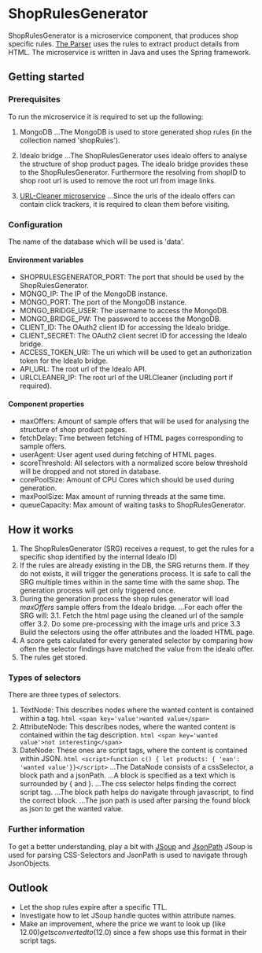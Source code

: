 # ShopRulesGenerator
ShopRulesGenerator is a microservice component, that produces shop specific rules. 
[The Parser](https://github.com/HPI-BP2017N2/Parser) uses the rules to extract product details from HTML. 
The microservice is written in Java and uses the Spring framework.


## Getting started
### Prerequisites

To run the microservice it is required to set up the following:

1. MongoDB
...The MongoDB is used to store generated shop rules (in the collection named 'shopRules').

2. Idealo bridge
...The ShopRulesGenerator uses idealo offers to analyse the structure of shop product pages. 
The idealo bridge provides these to the ShopRulesGenerator. 
Furthermore the resolving from shopID to shop root url is used to remove the root url from image links.

3. [URL-Cleaner microservice](https://github.com/HPI-BP2017N2/URLCleaner)
...Since the urls of the idealo offers can contain click trackers, it is required to clean them before visiting.

### Configuration

The name of the database which will be used is 'data'.

#### Environment variables
- SHOPRULESGENERATOR_PORT: The port that should be used by the ShopRulesGenerator.
- MONGO_IP: The IP of the MongoDB instance.
- MONGO_PORT: The port of the MongoDB instance.
- MONGO_BRIDGE_USER: The username to access the MongoDB.
- MONGO_BRIDGE_PW: The password to access the MongoDB.
- CLIENT_ID: The OAuth2 client ID for accessing the Idealo bridge.
- CLIENT_SECRET: The OAuth2 client secret ID for accessing the Idealo bridge.
- ACCESS_TOKEN_URI: The uri which will be used to get an authorization token for the Idealo bridge.
- API_URL: The root url of the Idealo API.
- URLCLEANER_IP: The root url of the URLCleaner (including port if required).

#### Component properties
- maxOffers: Amount of sample offers that will be used for analysing the structure of shop product pages.
- fetchDelay: Time between fetching of HTML pages corresponding to sample offers.
- userAgent: User agent used during fetching of HTML pages.
- scoreThreshold: All selectors with a normalized score below threshold will be dropped and not stored in database.
- corePoolSize: Amount of CPU Cores which should be used during generation.
- maxPoolSize: Max amount of running threads at the same time.
- queueCapacity: Max amount of waiting tasks to ShopRulesGenerator.

## How it works

1. The ShopRulesGenerator (SRG) receives a request, to get the rules for a specific shop identified by the internal 
Idealo ID)
2. If the rules are already existing in the DB, the SRG returns them. If they do not exists, it will trigger the 
generations process. It is safe to call the SRG multiple times within in the same time with the same shop. The 
generation process will get only triggered once.
3. During the generation process the shop rules generator will load *maxOffers* sample offers from the Idealo bridge.
...For each offer the SRG will:
3.1. Fetch the html page using the cleaned url of the sample offer
3.2. Do some pre-processing with the image urls and price
3.3  Build the selectors using the offer attributes and the loaded HTML page.
4. A score gets calculated for every generated selector by comparing how often the selector findings have matched 
the value from the idealo offer.
5. The rules get stored.

### Types of selectors

There are three types of selectors.
1. TextNode: This describes nodes where the wanted content is contained within a tag.
```html <span key='value'>wanted value</span>```
2. AttributeNode: This describes nodes, where the wanted content is contained within the tag description.
```html <span key='wanted value'>not interesting</span>```
3. DateNode: These ones are script tags, where the content is contained within JSON.
```html <script>function c() { let products: { 'ean': 'wanted value'}}</script>```
...The DataNode consists of a cssSelector, a block path and a jsonPath. 
...A block is specified as a text which is surrounded by { and }.
...The css selector helps finding the correct script tag.
...The block path helps do navigate through javascript, to find the correct block.
...The json path is used after parsing the found block as json to get the wanted value.

### Further information

To get a better understanding, play a bit with [JSoup](https://jsoup.org/) and [JsonPath](https://github.com/json-path/JsonPath)
JSoup is used for parsing CSS-Selectors and JsonPath is used to navigate through JsonObjects.

## Outlook
- Let the shop rules expire after a specific TTL.
- Investigate how to let JSoup handle quotes within attribute names.
- Make an improvement, where the price we want to look up (like $12.00) gets converted to ($12.0) since a few shops 
use this format in their script tags.